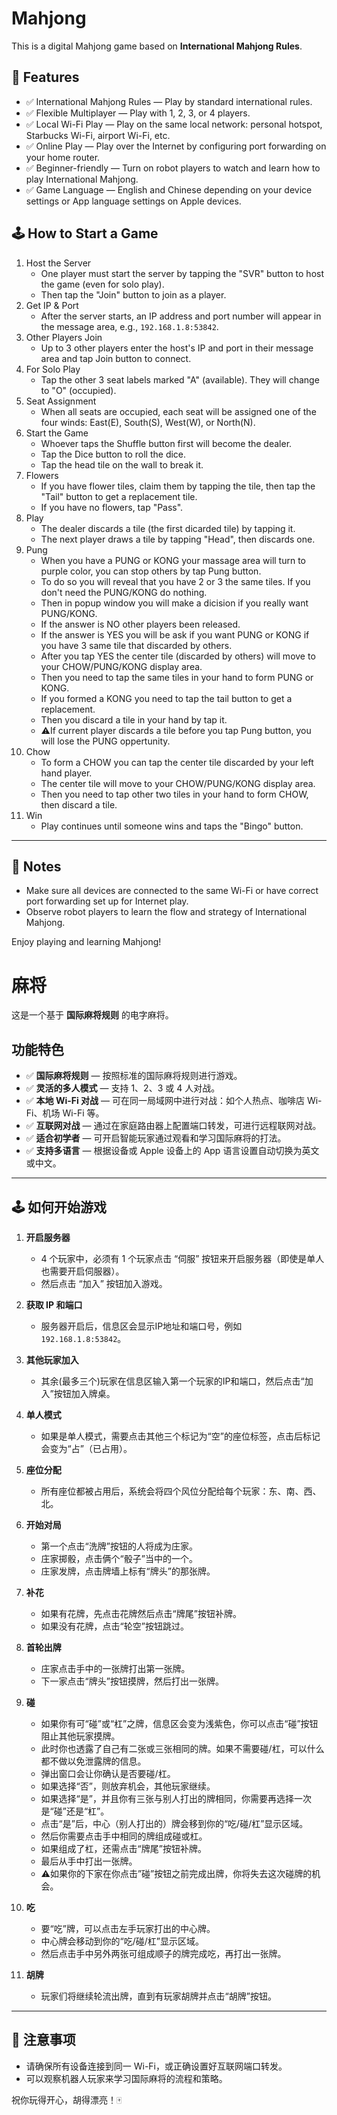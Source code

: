 # Mahjong

This is a digital Mahjong game based on **International Mahjong Rules**.

## 🎴 Features

- ✅ International Mahjong Rules — Play by standard international rules.
- ✅ Flexible Multiplayer — Play with 1, 2, 3, or 4 players.
- ✅ Local Wi-Fi Play — Play on the same local network: personal hotspot, Starbucks Wi-Fi, airport Wi-Fi, etc.
- ✅ Online Play — Play over the Internet by configuring port forwarding on your home router.
- ✅ Beginner-friendly — Turn on robot players to watch and learn how to play International Mahjong.
- ✅ Game Language — English and Chinese depending on your device settings or App language settings on Apple devices.


## 🕹️ How to Start a Game

1. Host the Server
   - One player must start the server by tapping the "SVR" button to host the game (even for solo play).
   - Then tap the "Join" button to join as a player.
2. Get IP & Port
   - After the server starts, an IP address and port number will appear in the message area, e.g., `192.168.1.8:53842`.
3. Other Players Join
   - Up to 3 other players enter the host's IP and port in their message area and tap Join button to connect.
4. For Solo Play
   - Tap the other 3 seat labels marked "A" (available). They will change to "O" (occupied).
5. Seat Assignment
   - When all seats are occupied, each seat will be assigned one of the four winds: East(E), South(S), West(W), or North(N).
6. Start the Game
   - Whoever taps the Shuffle button first will become the dealer.
   - Tap the Dice button to roll the dice.
   - Tap the head tile on the wall to break it.
7. Flowers
   - If you have flower tiles, claim them by tapping the tile, then tap the "Tail" button to get a replacement tile.
   - If you have no flowers, tap "Pass".
8. Play
   - The dealer discards a tile (the first dicarded tile) by tapping it.
   - The next player draws a tile by tapping "Head", then discards one.
9. Pung
   - When you have a PUNG or KONG your massage area will turn to purple color, you can stop others by tap Pung button.
   - To do so you will reveal that you have 2 or 3 the same tiles. If you don't need the PUNG/KONG do nothing.
   - Then in popup window you will make a dicision if you really want PUNG/KONG.
   - If the answer is NO other players been released.
   - If the answer is YES you will be ask if you want PUNG or KONG if you have 3 same tile that discarded by others.
   - After you tap YES the center tile (discarded by others) will move to your CHOW/PUNG/KONG display area.
   - Then you need to tap the same tiles in your hand to form PUNG or KONG.
   - If you formed a KONG you need to tap the tail button to get a replacement.
   - Then you discard a tile in your hand by tap it.
   - ⚠️If current player discards a tile before you tap Pung button, you will lose the PUNG oppertunity.
10. Chow
    - To form a CHOW you can tap the center tile discarded by your left hand player.
    - The center tile will move to your CHOW/PUNG/KONG display area.
    - Then you need to tap other two tiles in your hand to form CHOW, then discard a tile.
11. Win
    - Play continues until someone wins and taps the "Bingo" button.
---

## 📱 Notes

- Make sure all devices are connected to the same Wi-Fi or have correct port forwarding set up for Internet play.
- Observe robot players to learn the flow and strategy of International Mahjong.

Enjoy playing and learning Mahjong!

# 麻将

这是一个基于 **国际麻将规则** 的电字麻将。

## 功能特色

- ✅ **国际麻将规则** — 按照标准的国际麻将规则进行游戏。
- ✅ **灵活的多人模式** — 支持 1、2、3 或 4 人对战。
- ✅ **本地 Wi-Fi 对战** — 可在同一局域网中进行对战：如个人热点、咖啡店 Wi-Fi、机场 Wi-Fi 等。
- ✅ **互联网对战** — 通过在家庭路由器上配置端口转发，可进行远程联网对战。
- ✅ **适合初学者** — 可开启智能玩家通过观看和学习国际麻将的打法。
- ✅ **支持多语言** — 根据设备或 Apple 设备上的 App 语言设置自动切换为英文或中文。

---

## 🕹️ 如何开始游戏

1. **开启服务器**
   - 4 个玩家中，必须有 1 个玩家点击 “伺服” 按钮来开启服务器（即使是单人也需要开启伺服器）。
   - 然后点击 “加入” 按钮加入游戏。

2. **获取 IP 和端口**
   - 服务器开启后，信息区会显示IP地址和端口号，例如 `192.168.1.8:53842`。

3. **其他玩家加入**
   - 其余(最多三个)玩家在信息区输入第一个玩家的IP和端口，然后点击“加入”按钮加入牌桌。

4. **单人模式**
   - 如果是单人模式，需要点击其他三个标记为“空”的座位标签，点击后标记会变为“占”（已占用）。

5. **座位分配**
   - 所有座位都被占用后，系统会将四个风位分配给每个玩家：东、南、西、北。

6. **开始对局**
   - 第一个点击“洗牌”按钮的人将成为庄家。
   - 庄家掷骰，点击俩个“骰子”当中的一个。
   - 庄家发牌，点击牌墙上标有“牌头”的那张牌。

7. **补花**
   - 如果有花牌，先点击花牌然后点击“牌尾”按钮补牌。
   - 如果没有花牌，点击“轮空”按钮跳过。

8. **首轮出牌**
   - 庄家点击手中的一张牌打出第一张牌。
   - 下一家点击“牌头”按钮摸牌，然后打出一张牌。

9. **碰**
   - 如果你有可“碰”或“杠”之牌，信息区会变为浅紫色，你可以点击“碰”按钮阻止其他玩家摸牌。
   - 此时你也透露了自己有二张或三张相同的牌。如果不需要碰/杠，可以什么都不做以免泄露牌的信息。
   - 弹出窗口会让你确认是否要碰/杠。
   - 如果选择“否”，则放弃机会，其他玩家继续。
   - 如果选择“是”，并且你有三张与别人打出的牌相同，你需要再选择一次是“碰”还是“杠”。
   - 点击“是”后，中心（别人打出的）牌会移到你的“吃/碰/杠”显示区域。
   - 然后你需要点击手中相同的牌组成碰或杠。
   - 如果组成了杠，还需点击“牌尾”按钮补牌。
   - 最后从手中打出一张牌。
   - ⚠️如果你的下家在你点击”碰”按钮之前完成出牌，你将失去这次碰牌的机会。

10. **吃**
    - 要“吃”牌，可以点击左手玩家打出的中心牌。
    - 中心牌会移动到你的“吃/碰/杠”显示区域。
    - 然后点击手中另外两张可组成顺子的牌完成吃，再打出一张牌。

11. **胡牌**
    - 玩家们将继续轮流出牌，直到有玩家胡牌并点击“胡牌”按钮。

---

## 📱 注意事项

- 请确保所有设备连接到同一 Wi-Fi，或正确设置好互联网端口转发。
- 可以观察机器人玩家来学习国际麻将的流程和策略。

祝你玩得开心，胡得漂亮！🀄
